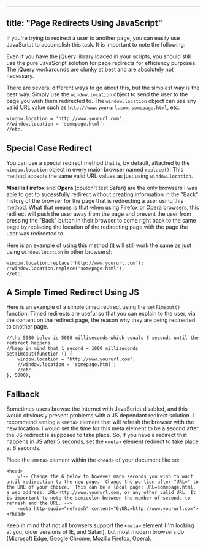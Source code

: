 
---
title: "Page Redirects Using JavaScript"
---

If you're trying to redirect a user to another page, you can easily use JavaScript to accomplish this task. It is important to note the following:

Even if you have the jQuery library loaded in your scripts, you should still use the pure JavaScript solution for page redirects for efficiency purposes. The jQuery workarounds are clunky at best and are absolutely not necessary.

There are several different ways to go about this, but the simplest way is the best way. Simply use the `window.location` object to send the user to the page you wish them redirected to. The `window.location` object can use any valid URL value such as `http://www.yoururl.com`, `somepage.html`, etc.

    window.location = 'http://www.yoururl.com';
    //window.location = 'somepage.html';
    //etc.

## Special Case Redirect

You can use a special redirect method that is, by default, attached to the `window.location` object in every major browser named `replace()`. This method accepts the same valid URL values as just using `window.location`.

**Mozilla Firefox** and **Opera** (couldn't test Safari) are the only browsers I was able to get to sucessfully redirect without creating information in the "Back" history of the browser for the page that is redirecting a user using this method. What that means is that when using Firefox or Opera browsers, this redirect will push the user away from the page and prevent the user from pressing the "Back" button in their browser to come right back to the same page by replacing the location of the redirecting page with the page the user was redirected to.

Here is an example of using this method (it will still work the same as just using `window.location` in other browsers):

    window.location.replace('http://www.yoururl.com');
    //window.location.replace('somepage.html');
    //etc.

## A Simple Timed Redirect Using JS

Here is an example of a simple timed redirect using the `setTimeout()` function. Timed redirects are useful so that you can explain to the user, via the content on the redirect page, the reason why they are being redirected to another page.

    //the 5000 below is 5000 milliseconds which equals 5 seconds until the redirect happens
    //keep in mind that 1 second = 1000 milliseconds
    setTimeout(function () {
        window.location = 'http://www.yoururl.com';
        //window.location = 'somepage.html';
        //etc.
    }, 5000);

## Fallback

Sometimes users browse the internet with JavaScript disabled, and this would obviously present problems with a JS dependant redirect solution. I recommend setting a `<meta>` element that will refresh the browser with the new location. I would set the time for this meta element to be a second after the JS redirect is supposed to take place. So, if you have a redirect that happens in JS after 5 seconds, set the `<meta>` element redirect to take place at 6 seconds.

Place the `<meta>` element within the `<head>` of your document like so:

    <head>
        <!-- Change the 6 below to however many seconds you wish to wait until redirection to the new page.  Change the portion after "URL=" to the URL of your choice.  This can be a local page: URL=somepage.html, a web address: URL=http://www.yoururl.com, or any other valid URL. It is important to note the semicolon between the number of seconds to refresh and the URL. -->
        <meta http-equiv="refresh" content="6;URL=http://www.yoururl.com">
    </head>

Keep in mind that not all browsers support the `<meta>` element (I'm looking at you, older versions of IE, and Safari), but most modern browsers do (Microsoft Edge, Google Chrome, Mozilla Firefox, Opera).
